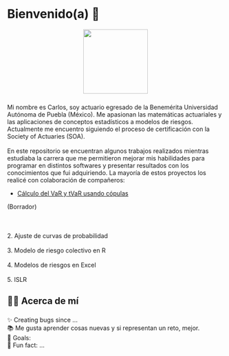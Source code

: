 <h1 align="left">Bienvenido(a) 👋</h1>

<div align="center">
  <img height="150" src="https://camo.githubusercontent.com/62da68eb62b1e5f175f7d1f0191dd89a653d7908feb22d37d4a0ab07365d6791/68747470733a2f2f6d656469612e67697068792e636f6d2f6d656469612f4d3967624264396e6244724f5475314d71782f67697068792e676966"  />
</div>


###

<p align="left">Mi nombre es Carlos, soy actuario egresado de la Benemérita Universidad Autónoma de Puebla (México). Me apasionan las matemáticas actuariales y las aplicaciones de conceptos estadísticos a modelos de riesgos. Actualmente me encuentro siguiendo el proceso de certificación con la Society of Actuaries (SOA).<br><br>En este repositorio se encuentran algunos trabajos realizados mientras estudiaba la carrera que me permitieron mejorar mis habilidades para programar en distintos softwares y presentar resultados con los conocimientos que fui adquiriendo. La mayoría de estos proyectos los realicé con colaboración de compañeros:</p>

- [Cálculo del VaR y tVaR usando cópulas](https://github.com/CarlosCamposs/Value-at-Risk)

<p align="left">(Borrador)<br><br><br><br>2. Ajuste de curvas de probabilidad<br><br>3. Modelo de riesgo colectivo en R<br><br>4. Modelos de riesgos en Excel<br><br>5. ISLR</p>

###

<h2 align="left"> 👩‍💻 Acerca de mí</h2>

###

<p align="left">✨ Creating bugs since ...<br>📚 Me gusta aprender cosas nuevas y si representan un reto, mejor.<br>🎯 Goals: <br>🎲 Fun fact: ...</p>

###

